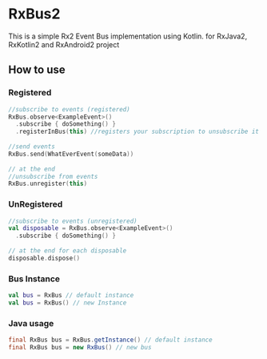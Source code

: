 # RxBus2
This is a simple Rx2 Event Bus implementation using Kotlin. for RxJava2, RxKotlin2 and RxAndroid2 project

## How to use
### Registered
```kotlin
//subscribe to events (registered)
RxBus.observe<ExampleEvent>()
  .subscribe { doSomething() }
  .registerInBus(this) //registers your subscription to unsubscribe it properly later
 
//send events
RxBus.send(WhatEverEvent(someData))
 
// at the end
//unsubscribe from events
RxBus.unregister(this)
```
### UnRegistered
```kotlin
//subscribe to events (unregistered)
val disposable = RxBus.observe<ExampleEvent>()
  .subscribe { doSomething() }
  
// at the end for each disposable
disposable.dispose()
```    
### Bus Instance
```kotlin
val bus = RxBus // default instance
val bus = RxBus() // new Instance
```    
### Java usage
```java
final RxBus bus = RxBus.getInstance() // default instance
final RxBus bus = new RxBus() // new bus
```    
